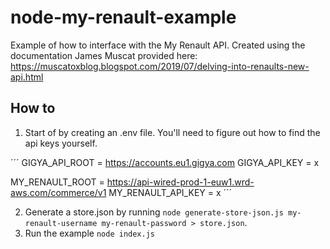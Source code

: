 # node-my-renault-example

Example of how to interface with the My Renault API.
Created using the documentation James Muscat provided here: https://muscatoxblog.blogspot.com/2019/07/delving-into-renaults-new-api.html

## How to

1. Start of by creating an .env file. You'll need to figure out how to find the api keys yourself.

´´´
GIGYA_API_ROOT = https://accounts.eu1.gigya.com
GIGYA_API_KEY = x

MY_RENAULT_ROOT = https://api-wired-prod-1-euw1.wrd-aws.com/commerce/v1
MY_RENAULT_API_KEY = x
´´´

2. Generate a store.json by running `node generate-store-json.js my-renault-username my-renault-password > store.json`.
3. Run the example `node index.js`
